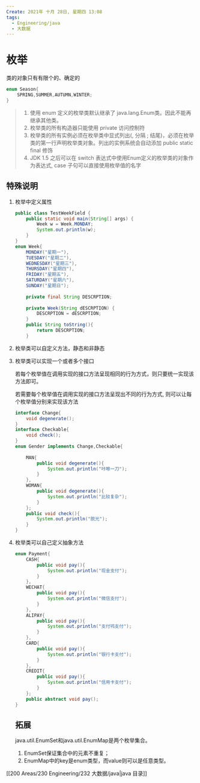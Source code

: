 ```yaml
---
Create: 2021年 十月 28日, 星期四 13:08
tags: 
  - Engineering/java
  - 大数据
---
```


# 枚举

类的对象只有有限个的、确定的

```java
enum Season{
	SPRING,SUMMER,AUTUMN,WINTER;
}
```

> 1. 使用 enum 定义的枚举类默认继承了 java.lang.Enum类。因此不能再继承其他类。
> 2. 枚举类的所有构造器只能使用 private 访问控制符
> 3. 枚举类的所有实例必须在枚举类中显式列出(, 分隔   ; 结尾)，必须在枚举类的第一行声明枚举类对象。列出的实例系统会自动添加 public static final 修饰
> 4. JDK 1.5 之后可以在 switch 表达式中使用Enum定义的枚举类的对象作为表达式, case 子句可以直接使用枚举值的名字

## 特殊说明

1. 枚举中定义属性

	```java
	public class TestWeekField {
		public static void main(String[] args) {
			Week w = Week.MONDAY;
			System.out.println(w);
		}
	}
	enum Week{
		MONDAY("星期一"),
		TUESDAY("星期二"),
		WEDNESDAY("星期三"),
		THURSDAY("星期四"),
		FRIDAY("星期五"),
		SATURDAY("星期六"),
		SUNDAY("星期日");
	    
		private final String DESCRPTION;
	    
		private Week(String dESCRPTION) {
			DESCRPTION = dESCRPTION;
		}
		public String toString(){
			return DESCRPTION;
		}
	
	```

2. 枚举类可以自定义方法，静态和非静态

3. 枚举类可以实现一个或者多个接口

	若每个枚举值在调用实现的接口方法呈现相同的行为方式，则只要统一实现该方法即可。

	若需要每个枚举值在调用实现的接口方法呈现出不同的行为方式, 则可以让每个枚举值分别来实现该方法

	```java
	interface Change{
		void degenerate();
	}
	interface Checkable{
		void check();
	}
	enum Gender implements Change,Checkable{
	    
		MAN{
			public void degenerate(){
				System.out.println("咔嚓一刀");
			}
		},
	    WOMAN{
			public void degenerate(){
				System.out.println("比较复杂");
			}
		};
		public void check(){
			System.out.println("脱光");
		}
	}
	
	```

4. 枚举类可以自己定义抽象方法

	```java
	enum Payment{
		CASH{
			public void pay(){
				System.out.println("现金支付");
			}
		},
		WECHAT{
			public void pay(){
				System.out.println("微信支付");
			}
		},
		ALIPAY{
			public void pay(){
				System.out.println("支付鸨支付");
			}
		},
		CARD{
			public void pay(){
				System.out.println("银行卡支付");
			}
		},
		CREDIT{
			public void pay(){
				System.out.println("信用卡支付");
			}
		};
		public abstract void pay();
	}
	```

	

	## 拓展

	java.util.EnumSet和java.util.EnumMap是两个枚举集合。

	1. EnumSet保证集合中的元素不重复；
	2. EnumMap中的key是enum类型，而value则可以是任意类型。



[[200 Areas/230 Engineering/232 大数据/java|java 目录]]


